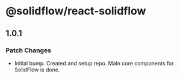 # @solidflow/react-solidflow

## 1.0.1

### Patch Changes

- Initial bump. Created and setup repo. Main core components for SolidFlow is done.
